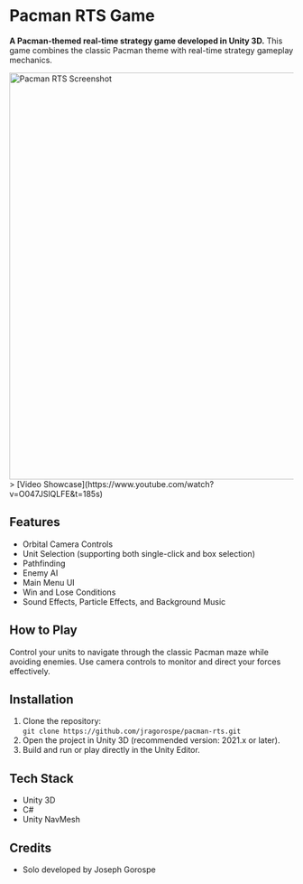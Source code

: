 # Pacman RTS Game
**A Pacman-themed real-time strategy game developed in Unity 3D.**
This game combines the classic Pacman theme with real-time strategy gameplay mechanics.

<img width="1280" height="720" alt="Pacman RTS Screenshot" src="https://github.com/user-attachments/assets/a8481041-8b25-4e4d-8f0a-4e21dfd66ada" />
> [Video Showcase](https://www.youtube.com/watch?v=O047JSlQLFE&t=185s)

## Features
- Orbital Camera Controls
- Unit Selection (supporting both single-click and box selection)
- Pathfinding
- Enemy AI
- Main Menu UI
- Win and Lose Conditions
- Sound Effects, Particle Effects, and Background Music

## How to Play
Control your units to navigate through the classic Pacman maze while avoiding enemies. Use camera controls to monitor and direct your forces effectively.

## Installation
1. Clone the repository:  
`git clone https://github.com/jragorospe/pacman-rts.git`
2. Open the project in Unity 3D (recommended version: 2021.x or later).  
3. Build and run or play directly in the Unity Editor.

## Tech Stack
- Unity 3D
- C#
- Unity NavMesh

## Credits
- Solo developed by Joseph Gorospe  
